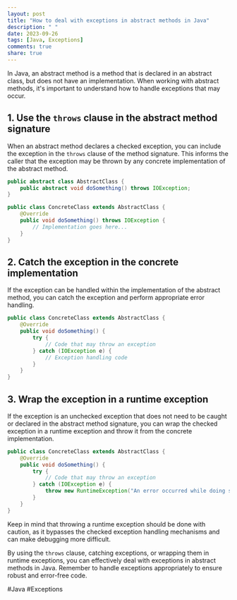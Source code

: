 ```yaml
---
layout: post
title: "How to deal with exceptions in abstract methods in Java"
description: " "
date: 2023-09-26
tags: [Java, Exceptions]
comments: true
share: true
---
```


In Java, an abstract method is a method that is declared in an abstract class, but does not have an implementation. When working with abstract methods, it's important to understand how to handle exceptions that may occur.

## 1. Use the `throws` clause in the abstract method signature

When an abstract method declares a checked exception, you can include the exception in the `throws` clause of the method signature. This informs the caller that the exception may be thrown by any concrete implementation of the abstract method.

```java
public abstract class AbstractClass {
    public abstract void doSomething() throws IOException;
}

public class ConcreteClass extends AbstractClass {
    @Override
    public void doSomething() throws IOException {
        // Implementation goes here...
    }
}
```

## 2. Catch the exception in the concrete implementation

If the exception can be handled within the implementation of the abstract method, you can catch the exception and perform appropriate error handling.

```java
public class ConcreteClass extends AbstractClass {
    @Override
    public void doSomething() {
        try {
            // Code that may throw an exception
        } catch (IOException e) {
            // Exception handling code
        }
    }
}
```

## 3. Wrap the exception in a runtime exception

If the exception is an unchecked exception that does not need to be caught or declared in the abstract method signature, you can wrap the checked exception in a runtime exception and throw it from the concrete implementation.

```java
public class ConcreteClass extends AbstractClass {
    @Override
    public void doSomething() {
        try {
            // Code that may throw an exception
        } catch (IOException e) {
            throw new RuntimeException("An error occurred while doing something", e);
        }
    }
}
```

Keep in mind that throwing a runtime exception should be done with caution, as it bypasses the checked exception handling mechanisms and can make debugging more difficult.

By using the `throws` clause, catching exceptions, or wrapping them in runtime exceptions, you can effectively deal with exceptions in abstract methods in Java. Remember to handle exceptions appropriately to ensure robust and error-free code.

#Java #Exceptions
